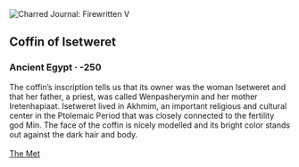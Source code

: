 <div class="artwork-of-the-day">
  <div class="container">
    <div class="img-wrapper">
      <img
        src="https://uploads1.wikiart.org/00244/images/ancient-egyptian-painting/coffin-of-isetweret-400-250-b-c.jpg!Large.jpg"
        alt="Charred Journal: Firewritten V" />
    </div>
    <div class="artwork-detail">
      <div class="artwork-origin"> 
        <h2 class="artwork-name">Coffin of Isetweret</h2>
        <h3 class="artist">
          Ancient Egypt
                    ·  -250
        </h3>
      </div>
      <p class="description">
        <span class="artwork-description-text ng-binding" ng-bind-html="viewModel.ArtworkOfTheDay.Description | unsafe">The coffin’s inscription tells us that its owner was the woman Isetweret and that her father, a priest, was called Wenpasherymin and her mother Iretenhapiaat. Isetweret lived in Akhmim, an important religious and cultural center in the Ptolemaic Period that was closely connected to the fertility god Min. The face of the coffin is nicely modelled and its bright color stands out against the dark hair and body.<br><br><a target="_blank" href="https://www.metmuseum.org/art/collection/search/551160">The Met</a></span>
                        <div class="text-shadow-container" ng-show="showShadow" style=""></div>
      </p>
    </div>
  </div>

</div>

